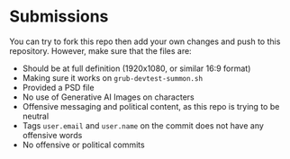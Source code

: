 # Submissions

You can try to fork this repo then add your own changes and push to this repository. However, make sure that the files are:

- Should be at full definition (1920x1080, or similar 16:9 format)
- Making sure it works on `grub-devtest-summon.sh`
- Provided a PSD file
- No use of Generative AI Images on characters
- Offensive messaging and political content, as this repo is trying to be neutral
- Tags `user.email` and `user.name` on the commit does not have any offensive words
- No offensive or political commits